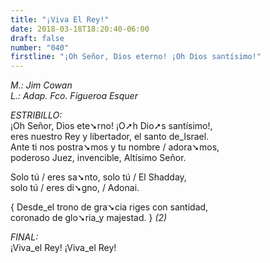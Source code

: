 ```yaml
---
title: "¡Viva El Rey!"
date: 2018-03-18T18:20:40-06:00
draft: false
number: "040"
firstline: "¡Oh Señor, Dios eterno! ¡Oh Dios santísimo!"
---
```


_M.: Jim Cowan_  
_L.: Adap. Fco. Figueroa Esquer_

_ESTRIBILLO:_  
¡Oh Señor, Dios ete➘rno! ¡O➚h Dio➚s santísimo!,  
eres nuestro Rey y libertador, el santo de_Israel.  
Ante ti nos postra➘mos y tu nombre / adora➘mos,  
poderoso Juez, invencible, Altísimo Señor.

Solo tú / eres sa➘nto, solo tú / El Shadday,  
solo tú / eres di➘gno, / Adonai.

{ Desde_el trono de gra➘cia riges con santidad,  
coronado de glo➘ria_y majestad. } _(2)_

_FINAL:_  
¡Viva_el Rey! ¡Viva_el Rey!
